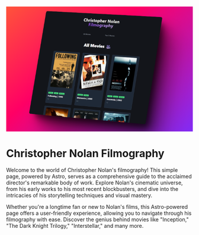 ![project-img](./public/704shots_so.png)

# Christopher Nolan Filmography

Welcome to the world of Christopher Nolan's filmography! This simple page, powered by Astro, serves as a comprehensive guide to the acclaimed director's remarkable body of work. Explore Nolan's cinematic universe, from his early works to his most recent blockbusters, and dive into the intricacies of his storytelling techniques and visual mastery. 

Whether you're a longtime fan or new to Nolan's films, this Astro-powered page offers a user-friendly experience, allowing you to navigate through his filmography with ease. Discover the genius behind movies like "Inception," "The Dark Knight Trilogy," "Interstellar," and many more.
